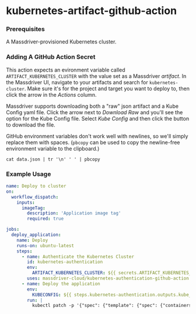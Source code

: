 # kubernetes-artifact-github-action

### Prerequisites

A Massdriver-provisioned Kubernetes cluster.

### Adding A GitHub Action Secret

This action expects an evironment variable called `ARTIFACT_KUBERNETES_CLUSTER` with the value set as a Massdriver _artifact_. In the Massdriver UI, navigate to your artifacts and search for `kubernetes-cluster`. Make sure it's for the project and target you want to deploy to, then click the arrow in the _Actions_ column.

Massdriver supports downloading both a "raw" json artifact and a Kube Config yaml file. Click the arrow next to _Download Raw_ and you'll see the option for the Kube Config file. Select _Kube Config_ and then click the button to download the file.

GitHub environment variables don't work well with newlines, so we'll simply replace them with spaces. (`pbcopy` can be used to copy the newline-free environment variable to the clipboard.)

```
cat data.json | tr '\n' ' ' | pbcopy
```

### Example Usage

```yaml
name: Deploy to cluster
on:
  workflow_dispatch:
    inputs:
      imageTag:
        description: 'Application image tag'
        required: true

jobs:
  deploy_application:
    name: Deploy
    runs-on: ubuntu-latest
    steps:
      - name: Authenticate the Kubernetes Cluster
        id: kubernetes-authentication
        env:
          ARTIFACT_KUBERNETES_CLUSTER: ${{ secrets.ARTIFACT_KUBERNETES_CLUSTER }}
        uses: massdriver-cloud/kubernetes-authentication-github-action
      - name: Deploy the application
        env:
          KUBECONFIG: ${{ steps.kubernetes-authentication.outputs.kube_config }}
        run: |
          kubectl patch -p '{"spec": {"template": {"spec": {"containers": [{"name": "application", "image": "${{ secrets.APPLICATION_IMAGE_REPOSITORY }}:${{ github.event.inputs.imageTag }}"}]}}}}'
```
